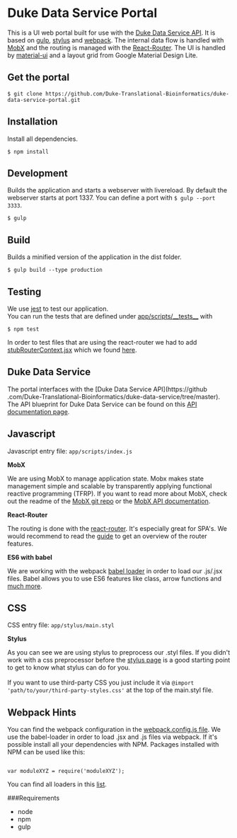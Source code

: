# Duke Data Service Portal

This is a UI web portal built for use with the [Duke Data Service API](https://github.com/Duke-Translational-Bioinformatics/duke-data-service/tree/master).
It is based on [gulp](https://github.com/gulpjs/gulp), [stylus](https://github.com/LearnBoost/stylus) and [webpack](https://github.com/webpack/webpack).
The internal data flow is handled with [MobX](https://mobx.js.org/refguide/api.html) and the routing is managed with
 the
 [React-Router](https://github.com/rackt/react-router). The UI is handled by [material-ui](http://material-ui.com/)
 and a layout grid from Google Material Design Lite.

## Get the portal

```
$ git clone https://github.com/Duke-Translational-Bioinformatics/duke-data-service-portal.git 
```

## Installation

Install all dependencies. 

```
$ npm install
```


## Development

Builds the application and starts a webserver with livereload. By default the webserver starts at port 1337.
You can define a port with `$ gulp --port 3333`.

```
$ gulp
```

## Build

Builds a minified version of the application in the dist folder.

```
$ gulp build --type production
```

## Testing

We use [jest](http://facebook.github.io/jest/) to test our application.<br />
You can run the tests that are defined under [app/scripts/\_\_tests__](./app/scripts/__tests__) with

```
$ npm test

```

In order to test files that are using the react-router we had to add [stubRouterContext.jsx](./test-utils/stubRouterContext.jsx) which we found [here](https://github.com/rackt/react-router/blob/master/docs/guides/testing.md). 

## Duke Data Service

The portal interfaces with the [Duke Data Service API](https://github
.com/Duke-Translational-Bioinformatics/duke-data-service/tree/master). The API blueprint for Duke Data Service can be
 found on this [API documentation page](http://docs.dukedataservices.apiary.io/#reference/api-usage).

## Javascript

Javascript entry file: `app/scripts/index.js` <br />

**MobX**

We are using MobX to manage application state. Mobx makes state management simple and scalable by transparently
applying functional reactive programming (TFRP). If you want to read more about MobX, check out the readme of the
[MobX git repo](https://github.com/mobxjs/mobx/blob/master/README.md) or the [MobX API documentation](https://mobx.js.org/refguide/api.html).

**React-Router**

The routing is done with the [react-router](https://github.com/rackt/react-router). It's especially great for SPA's. We would recommend to read the [guide](https://github.com/rackt/react-router/blob/master/docs/guides/overview.md) to get an overview of the router features.

**ES6 with babel**

We are working with the webpack [babel loader](https://github.com/babel/babel-loader) in order to load our .js/.jsx files. Babel allows you to use ES6 features like class, arrow functions and [much more](https://babeljs.io/docs/compare/).



## CSS

CSS entry file: `app/stylus/main.styl`<br />

**Stylus**

As you can see we are using stylus to preprocess our .styl files. If you didn't work with a css preprocessor before the [stylus page](http://learnboost.github.io/stylus/) is a good starting point to get to know what stylus can do for you.<br /><br />
If you want to use third-party CSS you just include it via `@import 'path/to/your/third-party-styles.css'` at the top of the main.styl file.


## Webpack Hints

You can find the webpack configuration in the [webpack.config.js file](./webpack.config.js).
We use the babel-loader in order to load .jsx and .js files via webpack. If it's possible install all your dependencies with NPM. Packages installed with NPM can be used like this:

```language-javascript

var moduleXYZ = require('moduleXYZ');

```
You can find all loaders in this [list](http://webpack.github.io/docs/list-of-loaders.html).


###Requirements
* node
* npm
* gulp